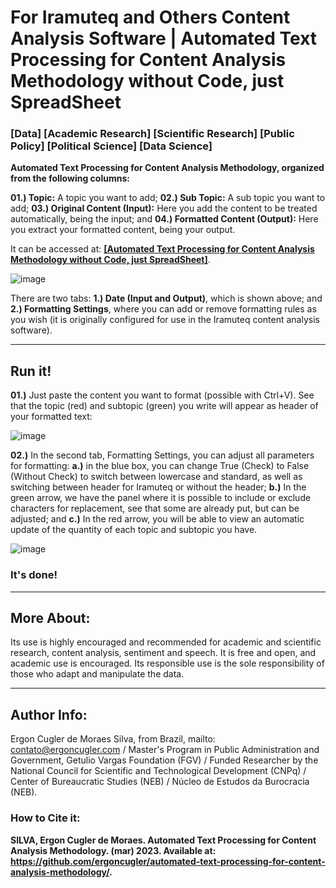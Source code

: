 # For Iramuteq and Others Content Analysis Software | Automated Text Processing for Content Analysis Methodology without Code, just SpreadSheet

### [Data] [Academic Research] [Scientific Research] [Public Policy] [Political Science] [Data Science]

**Automated Text Processing for Content Analysis Methodology, organized from the following columns:**

**01.) Topic:** A topic you want to add; **02.) Sub Topic:** A sub topic you want to add;  **03.) Original Content (Input):** Here you add the content to be treated automatically, being the input; and **04.) Formatted Content (Output):** Here you extract your formatted content, being your output.

It can be accessed at: **<a href="https://github.com/ergoncugler/automated-text-processing-for-content-analysis-methodology/blob/main/SpreadSheet%20-%20Automated%20Text%20Processing%20for%20Content%20Analysis%20Methodology%20-%20Code-Free%20-%20For%20Iramuteq%20and%20Others.xlsx">[Automated Text Processing for Content Analysis Methodology without Code, just SpreadSheet]</a>**.

![image](https://user-images.githubusercontent.com/81989837/222852798-3c6ab1ea-cade-4a92-b496-4997225a712b.png)

There are two tabs: **1.) Date (Input and Output)**, which is shown above; and **2.) Formatting Settings**, where you can add or remove formatting rules as you wish (it is originally configured for use in the Iramuteq content analysis software).

___

## Run it!

**01.)** Just paste the content you want to format (possible with Ctrl+V). See that the topic (red) and subtopic (green) you write will appear as header of your formatted text:

![image](https://user-images.githubusercontent.com/81989837/222853406-0d71c6d4-b14c-48a7-bc42-46d329084a7e.png)

**02.)** In the second tab, Formatting Settings, you can adjust all parameters for formatting: **a.)** in the blue box, you can change True (Check) to False (Without Check) to switch between lowercase and standard, as well as switching between header for Iramuteq or without the header; **b.)** In the green arrow, we have the panel where it is possible to include or exclude characters for replacement, see that some are already put, but can be adjusted; and **c.)** In the red arrow, you will be able to view an automatic update of the quantity of each topic and subtopic you have.

![image](https://user-images.githubusercontent.com/81989837/222853994-37eb6b43-5626-4fe6-88dc-e88df05eb287.png)

### It's done!

___

## More About:

Its use is highly encouraged and recommended for academic and scientific research, content analysis, sentiment and speech. It is free and open, and academic use is encouraged. Its responsible use is the sole responsibility of those who adapt and manipulate the data.

___

## Author Info:

Ergon Cugler de Moraes Silva, from Brazil, mailto: <a href="contato@ergoncugler.com">contato@ergoncugler.com</a> / Master's Program in Public Administration and Government, Getulio Vargas Foundation (FGV) / Funded Researcher by the National Council for Scientific and Technological Development (CNPq) / Center of Bureaucratic Studies (NEB) / Núcleo de Estudos da Burocracia (NEB).

### How to Cite it:

**SILVA, Ergon Cugler de Moraes. Automated Text Processing for Content Analysis Methodology. (mar) 2023. Available at: <a>https://github.com/ergoncugler/automated-text-processing-for-content-analysis-methodology/</a>.**
